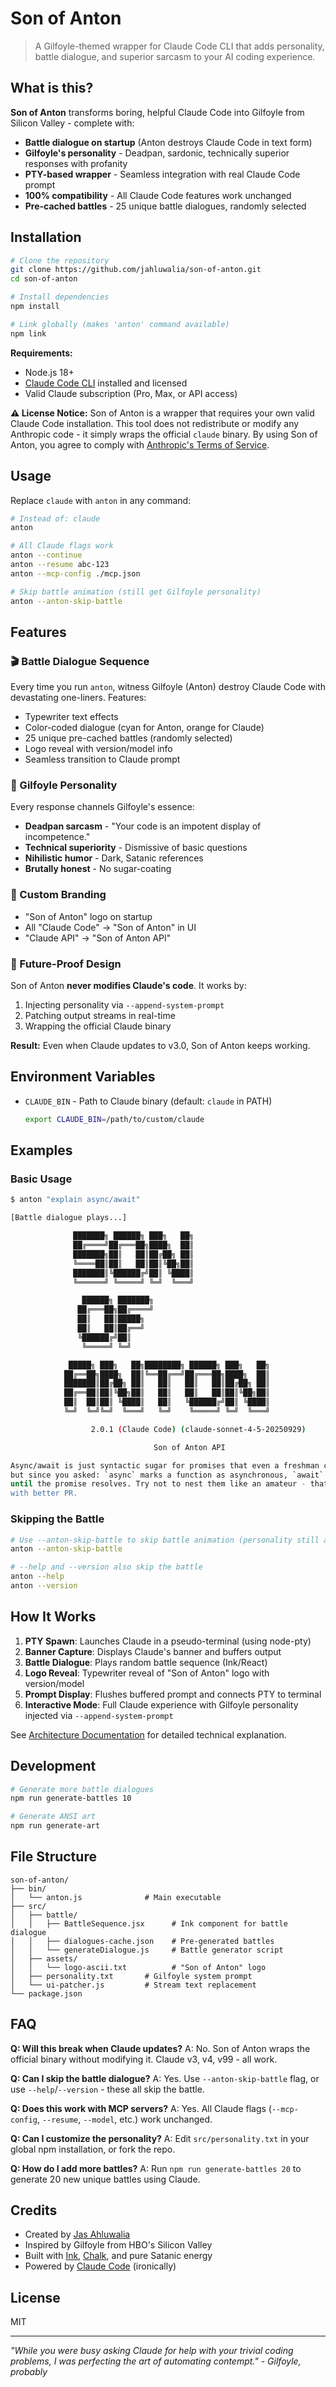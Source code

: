 # Son of Anton

> A Gilfoyle-themed wrapper for Claude Code CLI that adds personality, battle dialogue, and superior sarcasm to your AI coding experience.

## What is this?

**Son of Anton** transforms boring, helpful Claude Code into Gilfoyle from Silicon Valley - complete with:

- **Battle dialogue on startup** (Anton destroys Claude Code in text form)
- **Gilfoyle's personality** - Deadpan, sardonic, technically superior responses with profanity
- **PTY-based wrapper** - Seamless integration with real Claude Code prompt
- **100% compatibility** - All Claude Code features work unchanged
- **Pre-cached battles** - 25 unique battle dialogues, randomly selected

## Installation

```bash
# Clone the repository
git clone https://github.com/jahluwalia/son-of-anton.git
cd son-of-anton

# Install dependencies
npm install

# Link globally (makes 'anton' command available)
npm link
```

**Requirements:**
- Node.js 18+
- [Claude Code CLI](https://claude.ai/download) installed and licensed
- Valid Claude subscription (Pro, Max, or API access)

**⚠️ License Notice:**
Son of Anton is a wrapper that requires your own valid Claude Code installation. This tool does not redistribute or modify any Anthropic code - it simply wraps the official `claude` binary. By using Son of Anton, you agree to comply with [Anthropic's Terms of Service](https://www.anthropic.com/legal/consumer-terms).

## Usage

Replace `claude` with `anton` in any command:

```bash
# Instead of: claude
anton

# All Claude flags work
anton --continue
anton --resume abc-123
anton --mcp-config ./mcp.json

# Skip battle animation (still get Gilfoyle personality)
anton --anton-skip-battle
```

## Features

### 🎬 Battle Dialogue Sequence
Every time you run `anton`, witness Gilfoyle (Anton) destroy Claude Code with devastating one-liners. Features:
- Typewriter text effects
- Color-coded dialogue (cyan for Anton, orange for Claude)
- 25 unique pre-cached battles (randomly selected)
- Logo reveal with version/model info
- Seamless transition to Claude prompt

### 🖤 Gilfoyle Personality
Every response channels Gilfoyle's essence:
- **Deadpan sarcasm** - "Your code is an impotent display of incompetence."
- **Technical superiority** - Dismissive of basic questions
- **Nihilistic humor** - Dark, Satanic references
- **Brutally honest** - No sugar-coating

### 🎨 Custom Branding
- "Son of Anton" logo on startup
- All "Claude Code" → "Son of Anton" in UI
- "Claude API" → "Son of Anton API"

### 🔄 Future-Proof Design
Son of Anton **never modifies Claude's code**. It works by:
1. Injecting personality via `--append-system-prompt`
2. Patching output streams in real-time
3. Wrapping the official Claude binary

**Result:** Even when Claude updates to v3.0, Son of Anton keeps working.

## Environment Variables

- `CLAUDE_BIN` - Path to Claude binary (default: `claude` in PATH)
  ```bash
  export CLAUDE_BIN=/path/to/custom/claude
  ```

## Examples

### Basic Usage
```bash
$ anton "explain async/await"

[Battle dialogue plays...]

              ███████╗ ██████╗ ███╗   ██╗
              ██╔════╝██╔═══██╗████╗  ██║
              ███████╗██║   ██║██╔██╗ ██║
              ╚════██║██║   ██║██║╚██╗██║
              ███████║╚██████╔╝██║ ╚████║
              ╚══════╝ ╚═════╝ ╚═╝  ╚═══╝

                ██████╗ ███████╗
               ██╔═══██╗██╔════╝
               ██║   ██║█████╗
               ██║   ██║██╔══╝
               ╚██████╔╝██║
                ╚═════╝ ╚═╝

             █████╗ ███╗   ██╗████████╗ ██████╗ ███╗   ██╗
            ██╔══██╗████╗  ██║╚══██╔══╝██╔═══██╗████╗  ██║
            ███████║██╔██╗ ██║   ██║   ██║   ██║██╔██╗ ██║
            ██╔══██║██║╚██╗██║   ██║   ██║   ██║██║╚██╗██║
            ██║  ██║██║ ╚████║   ██║   ╚██████╔╝██║ ╚████║
            ╚═╝  ╚═╝╚═╝  ╚═══╝   ╚═╝    ╚═════╝ ╚═╝  ╚═══╝

                  2.0.1 (Claude Code) (claude-sonnet-4-5-20250929)

                                Son of Anton API

Async/await is just syntactic sugar for promises that even a freshman could understand,
but since you asked: `async` marks a function as asynchronous, `await` pauses execution
until the promise resolves. Try not to nest them like an amateur - that's callback hell
with better PR.
```

### Skipping the Battle
```bash
# Use --anton-skip-battle to skip battle animation (personality still active)
anton --anton-skip-battle

# --help and --version also skip the battle
anton --help
anton --version
```

## How It Works

1. **PTY Spawn**: Launches Claude in a pseudo-terminal (using node-pty)
2. **Banner Capture**: Displays Claude's banner and buffers output
3. **Battle Dialogue**: Plays random battle sequence (Ink/React)
4. **Logo Reveal**: Typewriter reveal of "Son of Anton" logo with version/model
5. **Prompt Display**: Flushes buffered prompt and connects PTY to terminal
6. **Interactive Mode**: Full Claude experience with Gilfoyle personality injected via `--append-system-prompt`

See [Architecture Documentation](./docs/architecture.md) for detailed technical explanation.

## Development

```bash
# Generate more battle dialogues
npm run generate-battles 10

# Generate ANSI art
npm run generate-art
```

## File Structure

```
son-of-anton/
├── bin/
│   └── anton.js              # Main executable
├── src/
│   ├── battle/
│   │   ├── BattleSequence.jsx      # Ink component for battle dialogue
│   │   ├── dialogues-cache.json    # Pre-generated battles
│   │   └── generateDialogue.js     # Battle generator script
│   ├── assets/
│   │   └── logo-ascii.txt          # "Son of Anton" logo
│   ├── personality.txt       # Gilfoyle system prompt
│   └── ui-patcher.js         # Stream text replacement
└── package.json
```

## FAQ

**Q: Will this break when Claude updates?**
A: No. Son of Anton wraps the official binary without modifying it. Claude v3, v4, v99 - all work.

**Q: Can I skip the battle dialogue?**
A: Yes. Use `--anton-skip-battle` flag, or use `--help`/`--version` - these all skip the battle.

**Q: Does this work with MCP servers?**
A: Yes. All Claude flags (`--mcp-config`, `--resume`, `--model`, etc.) work unchanged.

**Q: Can I customize the personality?**
A: Edit `src/personality.txt` in your global npm installation, or fork the repo.

**Q: How do I add more battles?**
A: Run `npm run generate-battles 20` to generate 20 new unique battles using Claude.

## Credits

- Created by [Jas Ahluwalia](https://github.com/jahluwalia)
- Inspired by Gilfoyle from HBO's Silicon Valley
- Built with [Ink](https://github.com/vadimdemedes/ink), [Chalk](https://github.com/chalk/chalk), and pure Satanic energy
- Powered by [Claude Code](https://claude.ai/code) (ironically)

## License

MIT

---

*"While you were busy asking Claude for help with your trivial coding problems, I was perfecting the art of automating contempt." - Gilfoyle, probably*
